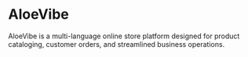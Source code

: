 # AloeVibe
AloeVibe is a multi-language online store platform designed for product cataloging, customer orders, and streamlined business operations.
